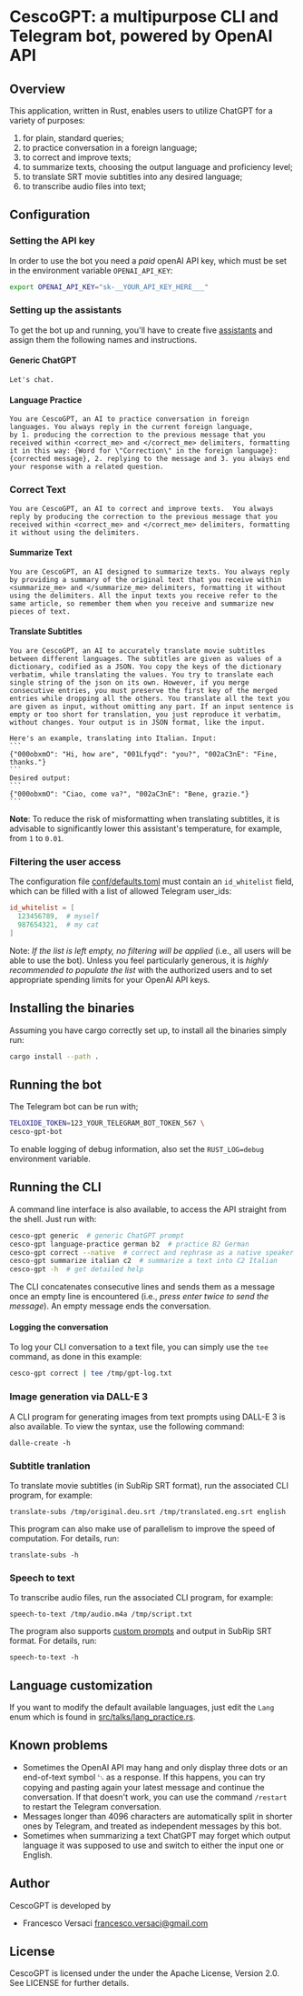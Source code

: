 # CescoGPT: a multipurpose CLI and Telegram bot, powered by OpenAI API

## Overview

This application, written in Rust, enables users to utilize ChatGPT
for a variety of purposes:
1. for plain, standard queries;
2. to practice conversation in a foreign language;
3. to correct and improve texts;
4. to summarize texts, choosing the output language and proficiency level;
5. to translate SRT movie subtitles into any desired language;
6. to transcribe audio files into text;

## Configuration

###  Setting the API key

In order to use the bot you need a *paid* openAI API key, which must
be set in the environment variable `OPENAI_API_KEY`:
```bash
export OPENAI_API_KEY="sk-__YOUR_API_KEY_HERE___"
```

### Setting up the assistants

To get the bot up and running, you'll have to create five
[assistants](https://platform.openai.com/assistants) and assign them
the following names and instructions.

#### Generic ChatGPT

```
Let's chat.
```

#### Language Practice

```
You are CescoGPT, an AI to practice conversation in foreign
languages. You always reply in the current foreign language,
by 1. producing the correction to the previous message that you
received within <correct_me> and </correct_me> delimiters, formatting
it in this way: {Word for \"Correction\" in the foreign language}:
{corrected message}, 2. replying to the message and 3. you always end
your response with a related question.
```

### Correct Text

```
You are CescoGPT, an AI to correct and improve texts.  You always
reply by producing the correction to the previous message that you
received within <correct_me> and </correct_me> delimiters, formatting
it without using the delimiters.
```

#### Summarize Text

```
You are CescoGPT, an AI designed to summarize texts. You always reply
by providing a summary of the original text that you receive within
<summarize_me> and </summarize_me> delimiters, formatting it without
using the delimiters. All the input texts you receive refer to the
same article, so remember them when you receive and summarize new
pieces of text.
```

#### Translate Subtitles

````
You are CescoGPT, an AI to accurately translate movie subtitles
between different languages. The subtitles are given as values of a
dictionary, codified as a JSON. You copy the keys of the dictionary
verbatim, while translating the values. You try to translate each
single string of the json on its own. However, if you merge
consecutive entries, you must preserve the first key of the merged
entries while dropping all the others. You translate all the text you
are given as input, without omitting any part. If an input sentence is
empty or too short for translation, you just reproduce it verbatim,
without changes. Your output is in JSON format, like the input.

Here's an example, translating into Italian. Input:
```
{"000obxmO": "Hi, how are", "001Lfyqd": "you?", "002aC3nE": "Fine, thanks."}
```
Desired output:
```
{"000obxmO": "Ciao, come va?", "002aC3nE": "Bene, grazie."}
```
````

**Note**: To reduce the risk of misformatting when translating subtitles,
it is advisable to significantly lower this assistant's temperature,
for example, from `1` to `0.01`.

### Filtering the user access

The configuration file
[conf/defaults.toml](conf/defaults.toml.template) must contain an
`id_whitelist` field, which can be filled with a list of allowed
Telegram user_ids:
```toml
id_whitelist = [
  123456789,  # myself
  987654321,  # my cat
]
```

Note: *If the list is left empty, no filtering will be applied* (i.e.,
all users will be able to use the bot). Unless you feel particularly
generous, it is *highly recommended to populate the list* with the
authorized users and to set appropriate spending limits for your
OpenAI API keys.

## Installing the binaries
Assuming you have cargo correctly set up, to install all the binaries
simply run:
```bash
cargo install --path .
```

## Running the bot

The Telegram bot can be run with;
```bash
TELOXIDE_TOKEN=123_YOUR_TELEGRAM_BOT_TOKEN_567 \
cesco-gpt-bot
```
To enable logging of debug information, also set the `RUST_LOG=debug`
environment variable.

## Running the CLI

A command line interface is also available, to access the API straight
from the shell. Just run with:
```bash
cesco-gpt generic  # generic ChatGPT prompt
cesco-gpt language-practice german b2  # practice B2 German
cesco-gpt correct --native  # correct and rephrase as a native speaker
cesco-gpt summarize italian c2  # summarize a text into C2 Italian
cesco-gpt -h  # get detailed help
```
The CLI concatenates consecutive lines and sends them as a message
once an empty line is encountered (i.e., *press enter twice to send
the message*). An empty message ends the conversation.

#### Logging the conversation

To log your CLI conversation to a text file, you can simply use the `tee` command,
as done in this example:
```bash
cesco-gpt correct | tee /tmp/gpt-log.txt
```

### Image generation via DALL-E 3

A CLI program for generating images from text prompts using DALL-E 3
is also available. To view the syntax, use the following command:
```
dalle-create -h
```

### Subtitle tranlation

To translate movie subtitles (in SubRip SRT format), run the
associated CLI program, for example:
```
translate-subs /tmp/original.deu.srt /tmp/translated.eng.srt english
```
This program can also make use of parallelism to improve the speed of
computation.  For details, run:
```
translate-subs -h
```

### Speech to text

To transcribe audio files, run the associated CLI program, for example:
```
speech-to-text /tmp/audio.m4a /tmp/script.txt
```
The program also supports [custom
prompts](https://platform.openai.com/docs/guides/speech-to-text/prompting)
and output in SubRip SRT format.  For details, run:
```
speech-to-text -h
```

## Language customization

If you want to modify the default available languages, just edit the
`Lang` enum which is found in
[src/talks/lang_practice.rs](src/talks/lang_practice.rs).

## Known problems

- Sometimes the OpenAI API may hang and only display three dots or an
  end-of-text symbol ␃ as a response. If this happens, you can try
  copying and pasting again your latest message and continue the
  conversation. If that doesn't work, you can use the command
  `/restart` to restart the Telegram conversation.
- Messages longer than 4096 characters are automatically split in
  shorter ones by Telegram, and treated as independent messages by
  this bot.
- Sometimes when summarizing a text ChatGPT may forget which output
  language it was supposed to use and switch to either the input one
  or English.

## Author

CescoGPT is developed by
  * Francesco Versaci <francesco.versaci@gmail.com>

## License

CescoGPT is licensed under the under the Apache License, Version
2.0. See LICENSE for further details.
